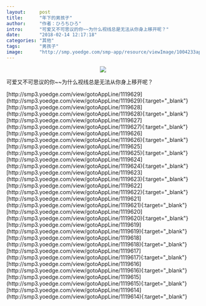 ```yaml
---
layout:     post
title:      "年下的男孩子"
author:     "作者：ひろちひろ"
intro:      "可爱又不可思议的你~~为什么视线总是无法从你身上移开呢？"
date:       "2018-02-14 12:17:18"
categories: "其他"
tags:       "男孩子"
image:      "http://smp.yoedge.com/smp-app/resource/viewImage/1004233appline.png"
---
```

<div style="text-align: center">
<p><img src="http://smp.yoedge.com/smp-app/resource/viewImage/1004233appline.png"/></p>
</div>
<p class="post-meta">
<span>可爱又不可思议的你~~为什么视线总是无法从你身上移开呢？</span>
</p>
[http://smp3.yoedge.com/view/gotoAppLine/1119629](http://smp3.yoedge.com/view/gotoAppLine/1119629){:target="_blank"}
[http://smp3.yoedge.com/view/gotoAppLine/1119628](http://smp3.yoedge.com/view/gotoAppLine/1119628){:target="_blank"}
[http://smp3.yoedge.com/view/gotoAppLine/1119627](http://smp3.yoedge.com/view/gotoAppLine/1119627){:target="_blank"}
[http://smp3.yoedge.com/view/gotoAppLine/1119626](http://smp3.yoedge.com/view/gotoAppLine/1119626){:target="_blank"}
[http://smp3.yoedge.com/view/gotoAppLine/1119625](http://smp3.yoedge.com/view/gotoAppLine/1119625){:target="_blank"}
[http://smp3.yoedge.com/view/gotoAppLine/1119624](http://smp3.yoedge.com/view/gotoAppLine/1119624){:target="_blank"}
[http://smp3.yoedge.com/view/gotoAppLine/1119623](http://smp3.yoedge.com/view/gotoAppLine/1119623){:target="_blank"}
[http://smp3.yoedge.com/view/gotoAppLine/1119622](http://smp3.yoedge.com/view/gotoAppLine/1119622){:target="_blank"}
[http://smp3.yoedge.com/view/gotoAppLine/1119621](http://smp3.yoedge.com/view/gotoAppLine/1119621){:target="_blank"}
[http://smp3.yoedge.com/view/gotoAppLine/1119620](http://smp3.yoedge.com/view/gotoAppLine/1119620){:target="_blank"}
[http://smp3.yoedge.com/view/gotoAppLine/1119619](http://smp3.yoedge.com/view/gotoAppLine/1119619){:target="_blank"}
[http://smp3.yoedge.com/view/gotoAppLine/1119618](http://smp3.yoedge.com/view/gotoAppLine/1119618){:target="_blank"}
[http://smp3.yoedge.com/view/gotoAppLine/1119617](http://smp3.yoedge.com/view/gotoAppLine/1119617){:target="_blank"}
[http://smp3.yoedge.com/view/gotoAppLine/1119616](http://smp3.yoedge.com/view/gotoAppLine/1119616){:target="_blank"}
[http://smp3.yoedge.com/view/gotoAppLine/1119615](http://smp3.yoedge.com/view/gotoAppLine/1119615){:target="_blank"}
[http://smp3.yoedge.com/view/gotoAppLine/1119614](http://smp3.yoedge.com/view/gotoAppLine/1119614){:target="_blank"}


